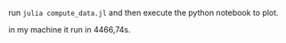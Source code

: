 run `julia compute_data.jl` and then execute the python notebook to plot.

in my machine it run in 4466,74s.